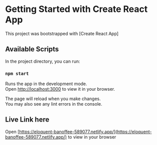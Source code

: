 # Getting Started with Create React App

This project was bootstrapped with [Create React App]

## Available Scripts

In the project directory, you can run:

### `npm start`

Runs the app in the development mode.\
Open [http://localhost:3000](http://localhost:3000) to view it in your browser.

The page will reload when you make changes.\
You may also see any lint errors in the console.



## Live Link here

Open [https://eloquent-banoffee-589077.netlify.app/](https://eloquent-banoffee-589077.netlify.app/) to view in your browser

